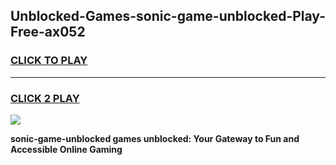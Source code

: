 
## Unblocked-Games-sonic-game-unblocked-Play-Free-ax052
<h3>
<a href="https://premium76.site?title=sonic-game-unblocked&ref=21A">CLICK TO PLAY</a></h3>
<hr>

<h3>
<a href="https://premium76.site?title=sonic-game-unblocked&ref=21A">CLICK 2 PLAY</a>
  
</h3>

<a href="https://premium76.site?title=sonic-game-unblocked&ref=21A"><img src="https://clearcache.store/games.png"></a>


**sonic-game-unblocked games unblocked: Your Gateway to Fun and Accessible Online Gaming**
